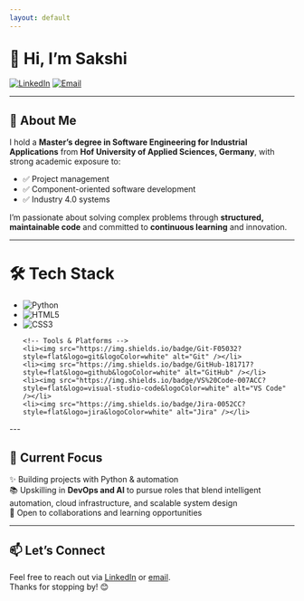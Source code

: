 ```yaml
---
layout: default
---
```


<h1 style="margin-top: 2rem;">👋 Hi, I’m Sakshi</h1>

[![LinkedIn](https://img.shields.io/badge/LinkedIn-blue?logo=linkedin&logoColor=white)](https://www.linkedin.com/in/sjain04/)
[![Email](https://img.shields.io/badge/Email-DM%20Me-blue)](mailto:sjain040395@gmail.com)

---

## 🧠 About Me

I hold a **Master’s degree in Software Engineering for Industrial Applications** from **Hof University of Applied Sciences, Germany**, with strong academic exposure to:
- ✅ Project management  
- ✅ Component-oriented software development  
- ✅ Industry 4.0 systems  

I’m passionate about solving complex problems through **structured, maintainable code** and committed to **continuous learning** and innovation.

---

<h1>🛠️ Tech Stack</h1>

<ul class="tech-stack-list">
    <!-- Languages & Frameworks -->
    <li><img src="https://img.shields.io/badge/Python-3776AB?style=flat&logo=python&logoColor=white" alt="Python" /></li>
    <li><img src="https://img.shields.io/badge/HTML5-E34F26?style=flat&logo=html5&logoColor=white" alt="HTML5" /></li>
    <li><img src="https://img.shields.io/badge/CSS3-1572B6?style=flat&logo=css3&logoColor=white" alt="CSS3" /></li>
    
    <!-- Tools & Platforms -->
    <li><img src="https://img.shields.io/badge/Git-F05032?style=flat&logo=git&logoColor=white" alt="Git" /></li>
    <li><img src="https://img.shields.io/badge/GitHub-181717?style=flat&logo=github&logoColor=white" alt="GitHub" /></li>
    <li><img src="https://img.shields.io/badge/VS%20Code-007ACC?style=flat&logo=visual-studio-code&logoColor=white" alt="VS Code" /></li>
    <li><img src="https://img.shields.io/badge/Jira-0052CC?style=flat&logo=jira&logoColor=white" alt="Jira" /></li>
</ul>
---

## 🚀 Current Focus

✨ Building projects with Python & automation  
📚 Upskilling in **DevOps and AI** to pursue roles that blend intelligent automation, cloud infrastructure, and scalable system design  
🤝 Open to collaborations and learning opportunities

---

## 📫 Let’s Connect

Feel free to reach out via [LinkedIn](https://www.linkedin.com/in/sjain04/) or [email](mailto:sjain040395@gmail.com).  
Thanks for stopping by! 😊
